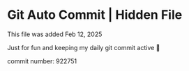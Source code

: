 # Git Auto Commit | Hidden File

This file was added Feb 12, 2025

Just for fun and keeping my daily git commit active 🤪

commit number: 922751
